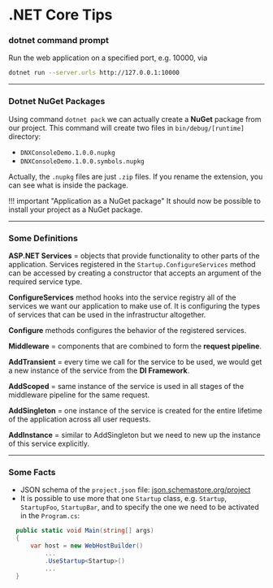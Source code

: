 # .NET Core Tips

### dotnet command prompt

Run the web application on a specified port, e.g. 10000, via

```bash
dotnet run --server.urls http://127.0.0.1:10000
```

---

### Dotnet NuGet Packages

Using command `dotnet pack` we can actually create a __NuGet__ package from our project. This command will create two files in `bin/debug/[runtime]` directory:

* `DNXConsoleDemo.1.0.0.nupkg`
* `DNXConsoleDemo.1.0.0.symbols.nupkg`

Actually, the `.nupkg` files are just `.zip` files. If you rename the extension, you can see what is inside the package.

!!! important "Application as a NuGet package"
    It should now be possible to install your project as a NuGet package.

---

### Some Definitions

__ASP.NET Services__ = objects that provide functionality to other parts of the application. Services registered in the `Startup.ConfigureServices` method can be accessed by creating a constructor that accepts an argument of the required service type.

__ConfigureServices__ method hooks into the service registry all of the services we want our application to make use of. It is configuring the types of services that can be used in the infrastructur altogether.

__Configure__ methods configures the behavior of the registered services.

__Middleware__ = components that are combined to form the __request pipeline__.

__AddTransient__ = every time we call for the service to be used, we would get a new instance of the service from the __DI Framework__.

__AddScoped__ = same instance of the service is used in all stages of the middleware pipeline for the same request.

__AddSingleton__ = one instance of the service is created for the entire lifetime of the application across all user requests.

__AddInstance__ = similar to AddSingleton but we need to new up the instance of this service explicitly.

---

### Some Facts

* JSON schema of the `project.json` file: [json.schemastore.org/project](http://json.schemastore.org/project)
* It is possible to use more that one `Startup` class, e.g. `Startup`, `StartupFoo`, `StartupBar`, and to specify the one we need to be activated in the `Program.cs`:

```csharp
  public static void Main(string[] args)
  {
      var host = new WebHostBuilder()
          ...
          .UseStartup<Startup>()
          ...
  }
```
